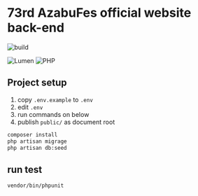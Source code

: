 # 73rd AzabuFes official website back-end

![build](https://img.shields.io/github/workflow/status/afes-website/back/Deploy%20into%20production%20server/master?label=Deploy&style=for-the-badge)

![Lumen](https://img.shields.io/badge/Lumen-^6.0-555.svg?labelColor=E74430&logo=lumen&style=flat-square&logoColor=fff)
![PHP](https://img.shields.io/badge/PHP-^7.2-555.svg?labelColor=777BB4&logo=php&logoColor=fff&style=flat-square)

## Project setup
1. copy `.env.example` to `.env`
2. edit `.env`
3. run commands on below
4. publish `public/` as document root

```sh
composer install
php artisan migrage
php artisan db:seed
```


## run test
```sh
vendor/bin/phpunit
```
